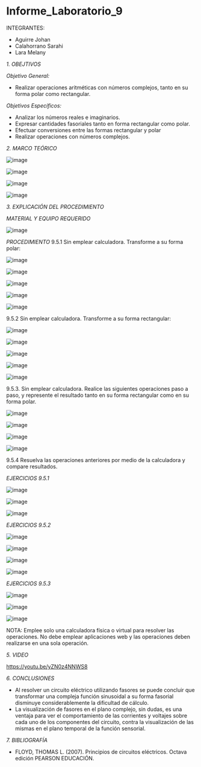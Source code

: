 # Informe_Laboratorio_9

INTEGRANTES:

* Aguirre Johan 
* Calahorrano Sarahi 
* Lara Melany


*1. OBEJTIVOS*

  *Objetivo General:*
  
  * Realizar operaciones aritméticas con números complejos, tanto en su forma polar como rectangular. 
  
  *Objetivos Específicos:*
* Analizar los números reales e imaginarios.  
* Expresar cantidades fasoriales tanto en forma rectangular como polar. 
* Efectuar conversiones entre las formas rectangular y polar 
* Realizar operaciones con números complejos. 

*2. MARCO TEÓRICO*

![image](https://user-images.githubusercontent.com/105020538/221105113-79661975-a437-48ca-9ba0-eb6808f5ced6.png)

![image](https://user-images.githubusercontent.com/105020538/221105150-9acd17e9-33b9-47f9-8ef6-bae861c410c5.png)

![image](https://user-images.githubusercontent.com/105020538/221105185-9d9a8da6-f346-455b-a5e2-6d8cbeb42491.png)

![image](https://user-images.githubusercontent.com/105020538/221105294-70af593c-dfcc-4ae8-9ae7-d5258597f28a.png)

*3.	EXPLICACIÓN DEL PROCEDIMIENTO*

*MATERIAL Y EQUIPO REQUERIDO*

![image](https://user-images.githubusercontent.com/105020538/221103633-b7d05a6c-b191-4654-95e1-e3b411941976.png)

*PROCEDIMIENTO*
9.5.1 Sin emplear calculadora. Transforme a su forma polar: 

![image](https://user-images.githubusercontent.com/105020538/221103871-c20bd474-f5a7-4799-bee5-97fcf2c5c1c3.png)

![image](https://user-images.githubusercontent.com/105020538/221103960-51b9ab30-5bf7-401f-b159-f08190df6a49.png)

![image](https://user-images.githubusercontent.com/105020538/221104002-e6d63f3f-4e33-46c9-ad98-5e08ea01fce5.png)

![image](https://user-images.githubusercontent.com/105020538/221104041-a5af9ea3-8839-4986-baf8-ed4ee2c9a272.png)

![image](https://user-images.githubusercontent.com/105020538/221104089-442f3ed8-b568-4aa6-93e8-9204c3c48e5b.png)

9.5.2 Sin emplear calculadora. Transforme a su forma rectangular: 

![image](https://user-images.githubusercontent.com/105020538/221104133-1aa17567-157f-4201-a793-80f175f4550b.png)

![image](https://user-images.githubusercontent.com/105020538/221104155-3322b871-807b-49f3-874b-9a707e0e0293.png)

![image](https://user-images.githubusercontent.com/105020538/221104166-4ea07efc-b3bc-4dbd-9efc-df109f3dafd1.png)

![image](https://user-images.githubusercontent.com/105020538/221104191-9a7e7b53-a613-4a19-b4ae-a9d6914928af.png)

![image](https://user-images.githubusercontent.com/105020538/221104213-f13f40b1-179d-448d-a3ea-d9cac0c30baf.png)

9.5.3. Sin emplear calculadora. Realice las siguientes operaciones paso a paso, y represente el resultado tanto en su forma rectangular como en su forma polar. 

![image](https://user-images.githubusercontent.com/105020538/221104242-9fc84cef-2473-44e3-b926-d3e44790afd8.png)

![image](https://user-images.githubusercontent.com/105020538/221197965-f8de0814-9371-470a-b4c6-53a8ce69ae83.png)

![image](https://user-images.githubusercontent.com/105020538/221198008-58f7f2e8-70a6-454c-b16a-c602d82cf964.png)

![image](https://user-images.githubusercontent.com/105020538/221198053-afcca074-4b9c-4f2b-ac05-69c21d7f2dc6.png)

9.5.4 Resuelva las operaciones anteriores por medio de la calculadora y compare resultados.

*EJERCICIOS 9.5.1* 

![image](https://user-images.githubusercontent.com/105020538/221104288-c8b100dc-1fc6-4806-96bc-0daf63abe5c6.png)

![image](https://user-images.githubusercontent.com/105020538/221104339-8990978f-e46c-4911-8fc2-3d15061b657c.png)

![image](https://user-images.githubusercontent.com/105020538/221104411-6179ad65-28d9-4490-875b-ae7bdd730ee0.png)

*EJERCICIOS 9.5.2*

![image](https://user-images.githubusercontent.com/105020538/221104877-1687e44e-47ac-4ec2-a8b7-e37ba823c010.png)

![image](https://user-images.githubusercontent.com/105020538/221104724-c321ec10-c0b0-4f2d-ae1c-4a5a32d57088.png)

![image](https://user-images.githubusercontent.com/105020538/221104759-138c8e32-92db-4a05-80ea-2e479d5ceb7f.png)

![image](https://user-images.githubusercontent.com/105020538/221104773-31e78df3-47b9-4ef2-aea6-2d40885501dd.png)

*EJERCICIOS 9.5.3*

![image](https://user-images.githubusercontent.com/105020538/221198159-614a1115-1ff0-4de2-bfb4-d62ddd16e834.png)

![image](https://user-images.githubusercontent.com/105020538/221198253-a5050091-d7cc-416e-8348-508feee65993.png)

![image](https://user-images.githubusercontent.com/105020538/221198296-595b70dd-6135-4d63-b930-885e918df72c.png)

NOTA: Emplee solo una calculadora física o virtual para resolver las operaciones. No debe emplear aplicaciones web y las operaciones 
deben realizarse en una sola operación. 

*5. VIDEO*

https://youtu.be/yZN0z4NNWS8

*6. CONCLUSIONES* 

* Al resolver un circuito eléctrico utilizando fasores se puede concluir que transformar una compleja función sinusoidal a su forma fasorial disminuye considerablemente la dificultad de cálculo. 
* La visualización de fasores en el plano complejo, sin dudas, es una ventaja para ver el comportamiento de las corrientes y voltajes sobre cada uno de los componentes del circuito, contra la 
visualización de las mismas en el plano temporal de la función sensorial.   

*7. BIBLIOGRAFÍA*

* FLOYD, THOMAS L. (2007). Principios de circuitos eléctricos. Octava edición PEARSON EDUCACIÓN.
